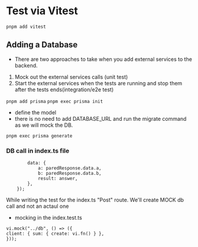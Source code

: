 # Test via Vitest

`pnpm add vitest`

## Adding a Database

- There are two approaches to take when you add external services to the backend.

1. Mock out the external services calls (unit test)
2. Start the external services when the tests are running and stop them after the tests ends(integration/e2e test)

`pnpm add prisma`
`pnpm exec prisma init`

- define the model
- there is no need to add DATABASE_URL and run the migrate command as we will mock the DB.

`pnpm exec prisma generate`

### DB call in index.ts file

```await client.sum.create({
        data: {
            a: paredResponse.data.a,
            b: paredResponse.data.b,
            result: answer,
        },
    });
```

While writing the test for the index.ts "Post" route. We'll create MOCK db call and not an actaul one

- mocking in the index.test.ts

```
vi.mock("../db", () => ({
client: { sum: { create: vi.fn() } },
}));
```
